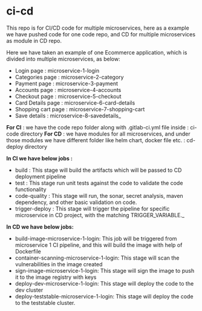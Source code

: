 # ci-cd
This repo is for CI/CD code for multiple microservices, here as a example we have pushed code for one code repo, and CD for multiple microservices as module in CD repo.

Here we have taken an example of one Ecommerce application, which is divided into multiple microservices, as below:

- Login page : microservice-1-login
- Categories page : microservice-2-category
- Payment page : microservice-3-payment
- Accounts page : microservice-4-accounts
- Checkout page : microservice-5-checkout
- Card Details page : microservice-6-card-details
- Shopping cart page : microservice-7-shopping-cart
- Save details : microservice-8-savedetails_


**For CI** : we have the code repo folder along with .gitlab-ci.yml file inside : ci-code directory
**For CD** : we have modules for all microservices, and under those modules we have different folder like helm chart, docker file etc. : cd-deploy directory

**In CI we have below jobs :**

- build : This stage will build the artifacts which will be passed to CD deployment pipeline
- test : This stage run unit tests against the code to validate the code functionality
- code-quality : This stage will run, the sonar, secret analysis, maven dependency, and other basic validation on code.
- trigger-deploy : This stage will trigger the pipeline for specific microservice in CD project, with the matching TRIGGER_VARIABLE._

**In CD we have below jobs:**

- build-image-microservice-1-login: This job will be  triggered from microservice 1 CI pipeline, and this will build the image with help of Dockerfile
- container-scanning-microservice-1-login: This stage will scan the vulnerabilities in the image created
- sign-image-microservice-1-login: This stage will sign the image to push it to the image registry with keys
- deploy-dev-microservice-1-login: This stage will deploy the code to the dev cluster
- deploy-teststable-microservice-1-login: This stage will deploy the code to the teststable cluster.
